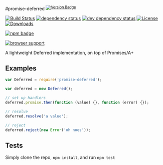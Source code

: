#promise-deferred <sup>[![Version Badge][npm-version-svg]][npm-url]</sup>

[![Build Status][travis-svg]][travis-url]
[![dependency status][5]][6]
[![dev dependency status][7]][8]
[![License][license-image]][license-url]
[![Downloads][downloads-image]][downloads-url]

[![npm badge][11]][npm-url]

[![browser support][9]][10]

A lightweight Deferred implementation, on top of Promises/A+

## Examples
```js
var Deferred = require('promise-deferred');

var deferred = new Deferred();

// set up handlers
deferred.promise.then(function (value) {}, function (error) {});

// resolve
deferred.resolve('a value');

// reject
deferred.reject(new Error('oh noes'));
```

## Tests
Simply clone the repo, `npm install`, and run `npm test`

[npm-url]: https://npmjs.org/package/promise-deferred
[npm-version-svg]: http://vb.teelaun.ch/ljharb/promise-deferred.svg
[travis-svg]: https://travis-ci.org/ljharb/promise-deferred.svg
[travis-url]: https://travis-ci.org/ljharb/promise-deferred
[5]: https://david-dm.org/ljharb/promise-deferred.svg
[6]: https://david-dm.org/ljharb/promise-deferred
[7]: https://david-dm.org/ljharb/promise-deferred/dev-status.svg
[8]: https://david-dm.org/ljharb/promise-deferred#info=devDependencies
[9]: https://ci.testling.com/ljharb/promise-deferred.png
[10]: https://ci.testling.com/ljharb/promise-deferred
[11]: https://nodei.co/npm/promise-deferred.png?downloads=true&stars=true
[license-image]: http://img.shields.io/npm/l/promise-deferred.svg
[license-url]: LICENSE
[downloads-image]: http://img.shields.io/npm/dm/promise-deferred.svg
[downloads-url]: http://npm-stat.com/charts.html?package=promise-deferred

